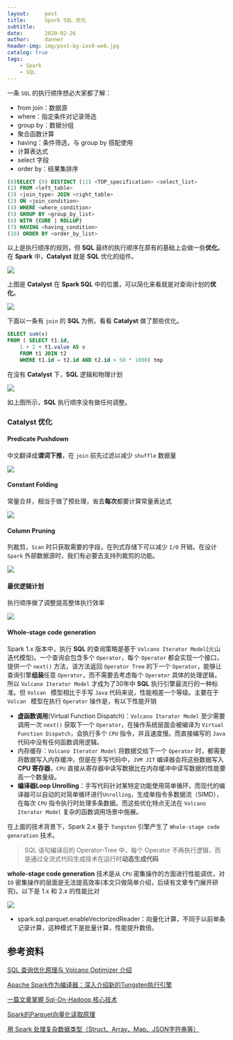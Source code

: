 ```yaml
---
layout:     post
title:      Spark SQL 优化
subtitle:   
date:       2020-02-26
author:     danner
header-img: img/post-bg-ios9-web.jpg
catalog: true
tags:
    - Spark
    - SQL
---
```


一条 `SQL` 的执行顺序想必大家都了解：

- from join：数据源
- where：指定条件对记录筛选
- group by：数据分组
- 聚合函数计算
- having：条件筛选，与 group by 搭配使用
- 计算表达式
- select 字段
- order by：结果集排序

```sql
(8)SELECT (9) DISTINCT (11) <TOP_specification> <select_list>
(1) FROM <left_table>
(3) <join_type> JOIN <right_table>
(2) ON <join_condition>
(4) WHERE <where_condition>
(5) GROUP BY <group_by_list>
(6) WITH {CUBE | ROLLUP}
(7) HAVING <having_condition>
(10) ORDER BY <order_by_list>
```

以上是执行顺序的规则，但 **SQL** 最终的执行顺序在原有的基础上会做一些**优化**。在 **Spark** 中，**Catalyst** 就是 **SQL** 优化的组件。

![](https://vendanner.github.io/img/Spark/catalyst_frontend.png)

上图是 **Catalyst** 在 **Spark SQL** 中的位置，可以简化来看就是对查询计划的**优化**。

![](https://vendanner.github.io/img/Spark/catalyst_overview.png)

下面以一条有 `join` 的 **SQL** 为例，看看 **Catalyst** 做了那些优化。

```sql
SELECT sum(v) 
FROM ( SELECT t1.id,
	1 + 2 + t1.value AS v 
	FROM t1 JOIN t2
	WHERE t1.id = t2.id AND t2.id > 50 * 1000) tmp
```

 在没有 **Catalyst** 下，**SQL** 逻辑和物理计划

![](https://vendanner.github.io/img/Spark/spark_sql_login.png)

如上图所示，**SQL** 执行顺序没有做任何调整。

### Catalyst 优化

#### Predicate Pushdown

中文翻译成**谓词下推**，在 `join` 前先过滤以减少 `shuffle` 数据量

![](https://vendanner.github.io/img/Spark/Catalyst_Predicate_Pushdown.png)

#### Constant Folding

常量合并，相当于做了预处理，省去**每次**都要计算常量表达式

![](https://vendanner.github.io/img/Spark/Catalyst_Constant_Folding.png)

#### Column Pruning

列裁剪，`Scan` 时只获取需要的字段，在列式存储下可以减少 `I/O` 开销。在设计 `Spark` 外部数据源时，我们有必要去支持列裁剪的功能。

![](https://vendanner.github.io/img/Spark/Catalyst_Column_Pruning.png)

#### 最优逻辑计划

执行顺序做了调整提高整体执行效率

![](https://vendanner.github.io/img/Spark/Catalyst_Optimized_Logical_Plan.png)

####  Whole-stage code generation

Spark 1.x 版本中，执行 **SQL** 的查询策略是基于 `Volcano Iterator Model`(火山迭代模型)。一个查询会包含多个 `Operator`，每个 `Operator` 都会实现一个接口，提供一个 `next()` 方法，该方法返回 `Operator Tree` 的下一个 `Operator`，能够让查询引擎**组装**任意 `Operator`，而不需要去考虑每个 `Operator` 具体的处理逻辑，所以 `Volcano Iterator Model`  才成为了30年中 **SQL** 执行引擎最流行的一种标准。但 `Volcan ` 模型相比于手写 `Java` 代码来说，性能相差一个等级。主要在于 `Volcan ` 模型在执行 `Operator` 操作是，有以下性能开销

- **虚函数调用**(Virtual Function Dispatch)：`Volcano Iterator Model` 至少需要调用一次 `next()` 获取下一个 `Operator`，在操作系统层面会被编译为 `Virtual Function Dispatch`，会执行多个 `CPU` 指令，并且速度慢。而直接编写的 `Java` 代码中没有任何函数调用逻辑。
- 内存缓存：`Volcano Iterator Model` 将数据交给下一个 `Operator` 时，都需要将数据写入内存缓冲，但是在手写代码中，`JVM JIT` 编译器会将这些数据写入 **CPU 寄存器**，`CPU` 直接从寄存器中读写数据比在内存缓冲中读写数据的性能要高一个数量级。
- **编译器Loop Unrolling**：手写代码针对某特定功能使用简单循环，而现代的编译器可以自动的对简单循环进行`Unrolling`，生成单指令多数据流（SIMD），在每次 `CPU` 指令执行时处理多条数据。而这些优化特点无法在 `Volcano Iterator Model` 复杂的函数调用场景中施展。

在上面的技术背景下，Spark 2.x 基于 `Tungsten` 引擎产生了 `Whole-stage code generation` 技术。

> SQL 语句编译后的 Operator-Tree 中，每个 Operator 不再执行逻辑，而是通过全流式代码生成技术在运行时**动态生成代码**

**whole-stage code generation** 技术是从 `CPU` 密集操作的方面进行性能调优，对 `IO` 密集操作的层面是无法提高效率(本文只做简单介绍，后续有文章专门展开研究)。以下是 1.x 和 2.x 的性能比对

![](https://vendanner.github.io/img/Spark/sql_benchmarks_cost.png)

- spark.sql.parquet.enableVectorizedReader：向量化计算，不同于以前单条记录计算，这种模式下是批量计算，性能提升数倍。



## 参考资料

[SQL 查询优化原理与 Volcano Optimizer 介绍](https://io-meter.com/2018/11/01/sql-query-optimization-volcano/)

[Apache Spark作为编译器：深入介绍新的Tungsten执行引擎](https://www.iteblog.com/archives/1679.html)

[一篇文章掌握 Sql-On-Hadoop 核心技术](https://www.infoq.cn/article/an-article-mastering-sql-on-hadoop-core-technology/)

[Spark的Parquet向量化读取原理](https://blog.csdn.net/picway/article/details/81675570)

[用 Spark 处理复杂数据类型（Struct、Array、Map、JSON字符串等）](https://juejin.im/post/5cf9ca9651882575f333f5de)

